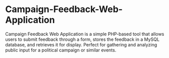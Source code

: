 # Campaign-Feedback-Web-Application
Campaign Feedback Web Application is a simple PHP-based tool that allows users to submit feedback through a form, stores the feedback in a MySQL database, and retrieves it for display. Perfect for gathering and analyzing public input for a political campaign or similar events.
